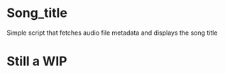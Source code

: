 # Song_title
Simple script that fetches audio file metadata and displays the song title

# Still a WIP